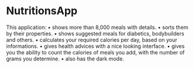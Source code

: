 # NutritionsApp

This application:
• shows more than 8,000 meals with details.
• sorts them by their properties.
• shows suggested meals for diabetics, bodybuilders and others.
• calculates your required calories per day, based on your informations.
• gives health advices with a nice looking interface.
• gives you the ability to count the calories of meals you add, with the number of grams you determine.
• also has the dark mode.
